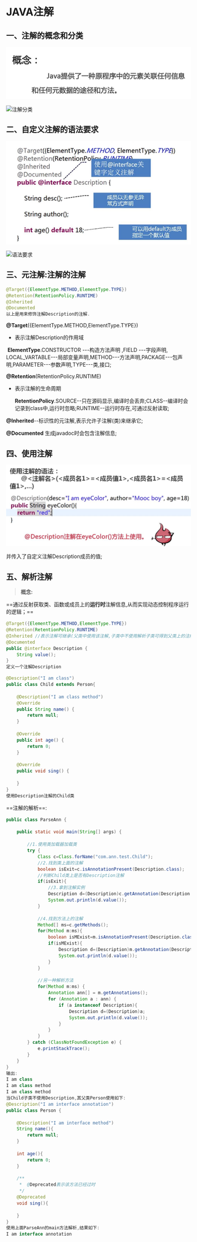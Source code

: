 # JAVA注解

## 一、注解的概念和分类

![概念](images\概念.jpg)

![注解分类](E:\Java进阶(note)\注解解析\images\注解分类.jpg)

## 二、自定义注解的语法要求

![自定义语法](images\自定义语法.jpg)

![语法要求](E:\Java进阶(note)\注解解析\images\语法要求.jpg)

## 三、元注解:注解的注解

```java
@Target({ElementType.METHOD,ElementType.TYPE})
@Retention(RetentionPolicy.RUNTIME)
@Inherited
@Documented
以上是用来修饰注解Description的注解.
```

 **@Target**({ElementType.METHOD,ElementType.TYPE})

- 表示注解Description的作用域

​       **ElementType**.CONSTRUCTOR ---构造方法声明 ,FIELD ---字段声明, LOCAL_VARTABLE---局部变量声明,METHOD---方法声明,PACKAGE---包声明,PARAMETER---参数声明,TYPE---类,接口;

**@Retention**(RetentionPolicy.RUNTIME)

- 表示注解的生命周期

  **RetentionPolicy**.SOURCE--只在源码显示,编译时会丢弃;CLASS--编译时会记录到class中,运行时忽略;RUNTIME--运行时存在,可通过反射读取;

**@Inherited**--标识性的元注解,表示允许子注解(类)来继承它;

**@Documented** 生成javadoc时会包含注解信息;

## 四、使用注解                             

![使用自定义注解](images\使用自定义注解.jpg)

并传入了自定义注解Description成员的值;

## 五、解析注解

> **概念:**

​     ==通过反射获取类、函数或成员上的**运行时**注解信息,从而实现动态控制程序运行的逻辑；==

```java
@Target({ElementType.METHOD,ElementType.TYPE})
@Retention(RetentionPolicy.RUNTIME)
@Inherited //表示注解可继承(父类中使用该注解,子类中不使用解析子类可得到父类上的注解信息--即成员值)
@Documented
public @interface Description { 
    String value();
}
定义一个注解Description
```

```java
@Description("I am class")
public class Child extends Person{

    @Description("I am class method")
    @Override
    public String name() {
        return null;
    }

    @Override
    public int age() {
        return 0;
    }

    @Override
    public void sing() {

    }
}
使用Description注解的Child类
```

==注解的解析==:

```java
public class ParseAnn {

    public static void main(String[] args) {

        //1.使用类加载器加载类
        try {
            Class c=Class.forName("com.ann.test.Child");
            //2.找到类上面的注解
            boolean isExit=c.isAnnotationPresent(Description.class);
            //判断Child类上是否有Description注解
            if(isExit){
                //3.拿到注解实例
                Description d=(Description)c.getAnnotation(Description.class);
                System.out.println(d.value());
            }

            //4.找到方法上的注解
            Method[] ms=c.getMethods();
            for(Method m:ms){
                boolean isMExist=m.isAnnotationPresent(Description.class);
                if(isMExist){
                    Description d=(Description)m.getAnnotation(Description.class);
                    System.out.println(d.value());
                }
            }

            //另一种解析方法
            for(Method m:ms) {
                Annotation ann[] = m.getAnnotations();
                for (Annotation a : ann) {
                    if (a instanceof Description){
                        Description d=(Description)a;
                        System.out.println(d.value());
                    }
                }
            }
        } catch (ClassNotFoundException e) {
            e.printStackTrace();
        }
    }
}
输出:
I am class
I am class method
I am class method
当Child子类不使用Description,其父类Person使用如下:
@Description("I am interface annotation")
public class Person {

    @Description("I am interface method")
    String name(){
        return null;
    }

    int age(){
        return 0;
    }

    /**
     *  @Deprecated表示该方法已经过时
     */
    @Deprecated
    void sing(){

    }
}
使用上面ParseAnn的main方法解析,结果如下:
I am interface annotation
```

